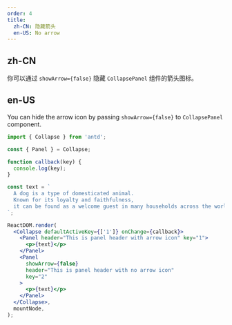 ```yaml
---
order: 4
title:
  zh-CN: 隐藏箭头
  en-US: No arrow
---
```


## zh-CN

你可以通过 `showArrow={false}` 隐藏 `CollapsePanel` 组件的箭头图标。

## en-US

You can hide the arrow icon by passing `showArrow={false}` to `CollapsePanel` component.

```jsx
import { Collapse } from 'antd';

const { Panel } = Collapse;

function callback(key) {
  console.log(key);
}

const text = `
  A dog is a type of domesticated animal.
  Known for its loyalty and faithfulness,
  it can be found as a welcome guest in many households across the world.
`;

ReactDOM.render(
  <Collapse defaultActiveKey={['1']} onChange={callback}>
    <Panel header="This is panel header with arrow icon" key="1">
      <p>{text}</p>
    </Panel>
    <Panel
      showArrow={false}
      header="This is panel header with no arrow icon"
      key="2"
    >
      <p>{text}</p>
    </Panel>
  </Collapse>,
  mountNode,
);
```
